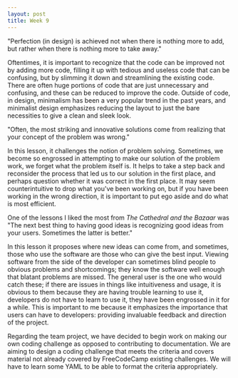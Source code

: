 ```yaml
---
layout: post
title: Week 9
---
```


"Perfection (in design) is achieved not when there is nothing more to add, but rather when there is nothing more to take away."

Oftentimes, it is important to recognize that the code can be improved not by adding more code, filling it up with tedious and useless code that can be confusing, but by slimming it down and streamlining the existing code. There are often huge portions of code that are just unnecessary and confusing, and these can be reduced to improve the code. Outside of code, in design, minimalism has been a very popular trend in the past years, and minimalist design emphasizes reducing the layout to just the bare necessities to give a clean and sleek look.

"Often, the most striking and innovative solutions come from realizing that your concept of the problem was wrong."

In this lesson, it challenges the notion of problem solving. Sometimes, we become so engrossed in attempting to make our solution of the problem work, we forget what the problem itself is. It helps to take a step back and reconsider the process that led us to our solution in the first place, and perhaps question whether it was correct in the first place. It may seem counterintuitive to drop what you've been working on, but if you have been working in the wrong direction, it is important to put ego aside and do what is most efficient.

One of the lessons I liked the most from *The Cathedral and the Bazaar* was "The next best thing to having good ideas is recognizing good ideas from your users. Sometimes the latter is better."

In this lesson it proposes where new ideas can come from, and sometimes, those who use the software are those who can give the best input. Viewing software from the side of the developer can sometimes blind people to obvious problems and shortcomings; they know the software well enough that blatant problems are missed. The general user is the one who would catch these; if there are issues in things like intuitiveness and usage, it is obvious to them because they are having trouble learning to use it, developers do not have to learn to use it, they have been engrossed in it for a while. This is important to me because it emphasizes the importance that users can have to developers: providing invaluable feedback and direction of the project.

Regarding the team project, we have decided to begin work on making our own coding challenge as opposed to contributing to documentation. We are aiming to design a coding challenge that meets the criteria and covers material not already covered by FreeCodeCamp existing challenges. We will have to learn some YAML to be able to format the criteria appropriately.
